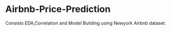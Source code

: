 # Airbnb-Price-Prediction
Consists EDA,Correlation and Model Building using Newyork Airbnb dataset.
